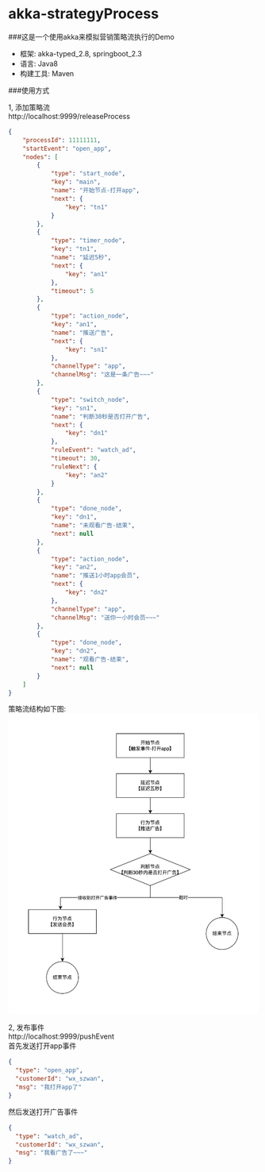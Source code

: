 # akka-strategyProcess


###这是一个使用akka来模拟营销策略流执行的Demo
- 框架: akka-typed_2.8,  springboot_2.3  
- 语言: Java8  
- 构建工具: Maven

###使用方式

1, 添加策略流  
http://localhost:9999/releaseProcess
```json
{
    "processId": 11111111,
    "startEvent": "open_app",
    "nodes": [
        {
            "type": "start_node",
            "key": "main",
            "name": "开始节点-打开app",
            "next": {
                "key": "tn1"
            }
        },
        {
            "type": "timer_node",
            "key": "tn1",
            "name": "延迟5秒",
            "next": {
                "key": "an1"
            },
            "timeout": 5
        },
        {
            "type": "action_node",
            "key": "an1",
            "name": "推送广告",
            "next": {
                "key": "sn1"
            },
            "channelType": "app",
            "channelMsg": "这是一条广告~~~"
        },
        {
            "type": "switch_node",
            "key": "sn1",
            "name": "判断30秒是否打开广告",
            "next": {
                "key": "dn1"
            },
            "ruleEvent": "watch_ad",
            "timeout": 30,
            "ruleNext": {
                "key": "an2"
            }
        },
        {
            "type": "done_node",
            "key": "dn1",
            "name": "未观看广告-结束",
            "next": null
        },
        {
            "type": "action_node",
            "key": "an2",
            "name": "推送1小时app会员",
            "next": {
                "key": "dn2"
            },
            "channelType": "app",
            "channelMsg": "送你一小时会员~~~"
        },
        {
            "type": "done_node",
            "key": "dn2",
            "name": "观看广告-结束",
            "next": null
        }
    ]
}
```

策略流结构如下图:  
![demo策略流.png](demo策略流.png)

2, 发布事件  
http://localhost:9999/pushEvent  
首先发送打开app事件
```json
{
  "type": "open_app",
  "customerId": "wx_szwan",
  "msg": "我打开app了"
}
```
  
然后发送打开广告事件
```json
{
  "type": "watch_ad",
  "customerId": "wx_szwan",
  "msg": "我看广告了~~~"
}
```

